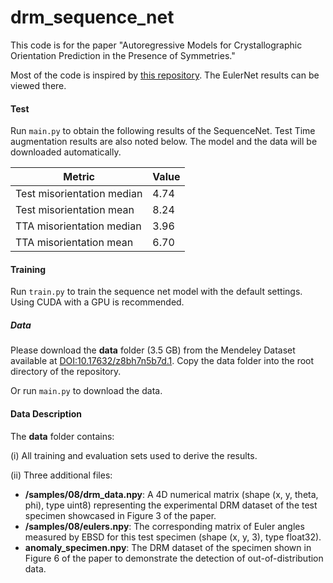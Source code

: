 # drm_sequence_net

This code is for the paper "Autoregressive Models for Crystallographic Orientation Prediction in the Presence of Symmetries."

Most of the code is inspired by [this repository](https://github.com/MalloryWittwer/drm_ml_demo). The EulerNet results can be viewed there.

#### Test

Run `main.py` to obtain the following results of the SequenceNet. Test Time augmentation results are also noted below. The model and the data will be downloaded automatically.

| Metric | Value |
|--------|-------|
| Test misorientation median | 4.74 |
| Test misorientation mean | 8.24 |
| TTA misorientation median | 3.96 |
| TTA misorientation mean | 6.70 |

#### Training

Run `train.py` to train the sequence net model with the default settings. 
Using CUDA with a GPU is recommended.

##### Data

Please download the **data** folder (3.5 GB) from the Mendeley Dataset available at [DOI:10.17632/z8bh7n5b7d.1](https://data.mendeley.com/datasets/z8bh7n5b7d/1). Copy the data folder into the root directory of the repository.

Or run `main.py` to download the data.

#### Data Description

The **data** folder contains:

(i) All training and evaluation sets used to derive the results. 

(ii) Three additional files: 
- **/samples/08/drm_data.npy**: A 4D numerical matrix (shape (x, y, theta, phi), type uint8) representing the experimental DRM dataset of the test specimen showcased in Figure 3 of the paper.
- **/samples/08/eulers.npy**: The corresponding matrix of Euler angles measured by EBSD for this test specimen (shape (x, y, 3), type float32).
- **anomaly_specimen.npy**: The DRM dataset of the specimen shown in Figure 6 of the paper to demonstrate the detection of out-of-distribution data.


